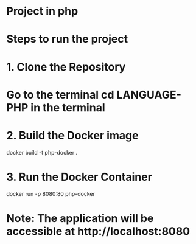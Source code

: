 # Project in php

# Steps to run the project

# 1. Clone the Repository

# Go to the terminal cd LANGUAGE-PHP in the terminal

# 2. Build the Docker image

docker build -t php-docker .

# 3. Run the Docker Container

docker run -p 8080:80 php-docker

# Note: The application will be accessible at http://localhost:8080
